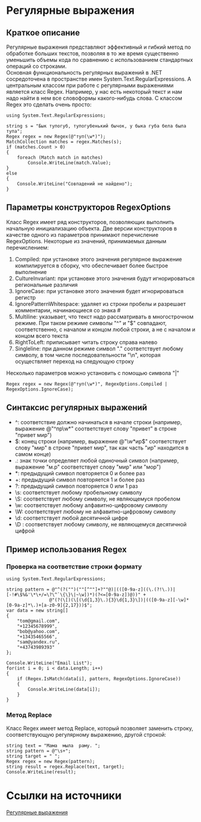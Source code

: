 # Регулярные выражения

## Краткое описание
Регулярные выражения представляют эффективный и гибкий метод по обработке больших текстов, позволяя в то же время существенно уменьшить объемы кода по сравнению с использованием стандартных операций со строками.       
Основная функциональность регулярных выражений в .NET сосредоточена в пространстве имен System.Text.RegularExpressions. А центральным классом при работе с регулярными выражениями является класс Regex. Например, у нас есть некоторый текст и нам надо найти в нем все словоформы какого-нибудь слова. С классом Regex это сделать очень просто:
    
    using System.Text.RegularExpressions;

    string s = "Бык тупогуб, тупогубенький бычок, у быка губа бела была тупа";
    Regex regex = new Regex(@"туп(\w*)");
    MatchCollection matches = regex.Matches(s);
    if (matches.Count > 0)
    {
        foreach (Match match in matches)
            Console.WriteLine(match.Value);
    }
    else
    {
        Console.WriteLine("Совпадений не найдено");
    }

## Параметры конструкторов RegexOptions
Класс Regex имеет ряд конструкторов, позволяющих выполнить начальную инициализацию объекта. Две версии конструкторов в качестве одного из параметров принимают перечисление RegexOptions. Некоторые из значений, принимаемых данным перечислением:
1. Compiled: при установке этого значения регулярное выражение компилируется в сборку, что обеспечивает более быстрое выполнение
2. CultureInvariant: при установке этого значения будут игнорироваться региональные различия
3. IgnoreCase: при установке этого значения будет игнорироваться регистр
4. IgnorePatternWhitespace: удаляет из строки пробелы и разрешает комментарии, начинающиеся со знака #
5. Multiline: указывает, что текст надо рассматривать в многострочном режиме. При таком режиме символы "^" и "$" совпадают, соответственно, с началом и концом любой строки, а не с началом и концом всего текста
6. RightToLeft: приписывает читать строку справа налево
7. Singleline: при данном режиме символ "." соответствует любому символу, в том числе последовательности "\n", которая осуществляет переход на следующую строку

Несколько параметров можно установить с помощью символа "|"

    Regex regex = new Regex(@"туп(\w*)", RegexOptions.Compiled | RegexOptions.IgnoreCase);

## Синтаксис регулярных выражений
- ^: соответствие должно начинаться в начале строки (например, выражение @"^пр\w*" соответствует слову "привет" в строке "привет мир")
- $: конец строки (например, выражение @"\w*ир$" соответствует слову "мир" в строке "привет мир", так как часть "ир" находится в самом конце)
- .: знак точки определяет любой одиночный символ (например, выражение "м.р" соответствует слову "мир" или "мор")
- *: предыдущий символ повторяется 0 и более раз
- +: предыдущий символ повторяется 1 и более раз
- ?: предыдущий символ повторяется 0 или 1 раз
- \s: соответствует любому пробельному символу
- \S: соответствует любому символу, не являющемуся пробелом
- \w: соответствует любому алфавитно-цифровому символу
- \W: соответствует любому не алфавитно-цифровому символу
- \d: соответствует любой десятичной цифре
- \D : соответствует любому символу, не являющемуся десятичной цифрой

## Пример использования Regex
### Проверка на соответствие строки формату

    using System.Text.RegularExpressions;

    string pattern = @"^(?("")(""[^""]+?""@)|(([0-9a-z]((\.(?!\.))|[-!#\$%&'\*\+/=\?\^`\{\}\|~\w])*)(?<=[0-9a-z])@))" +
                    @"(?(\[)(\[(\d{1,3}\.){3}\d{1,3}\])|(([0-9a-z][-\w]*[0-9a-z]*\.)+[a-z0-9]{2,17}))$";
    var data = new string[]
    {
        "tom@gmail.com",
        "+12345678999",
        "bob@yahoo.com",
        "+13435465566",
        "sam@yandex.ru",
        "+43743989393"
    };

    Console.WriteLine("Email List");
    for(int i = 0; i < data.Length; i++)
    {
        if (Regex.IsMatch(data[i], pattern, RegexOptions.IgnoreCase))
        {
            Console.WriteLine(data[i]);
        }
    }

### Метод Replace
Класс Regex имеет метод Replace, который позволяет заменить строку, соответствующую регулярному выражению, другой строкой:

    string text = "Мама  мыла  раму. ";
    string pattern = @"\s+";
    string target = " ";
    Regex regex = new Regex(pattern);
    string result = regex.Replace(text, target);
    Console.WriteLine(result);

# Ссылки на источники
[Регулярные выражения](https://metanit.com/sharp/tutorial/7.4.php)
